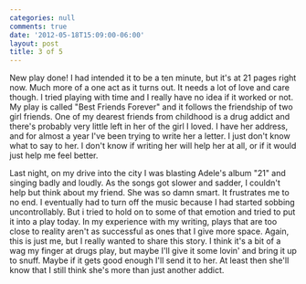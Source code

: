 ```yaml
---
categories: null
comments: true
date: '2012-05-18T15:09:00-06:00'
layout: post
title: 3 of 5
---
```


New play done! I had intended it to be a ten minute, but it's at 21 pages right now. Much more of a one act as it turns out. It needs a lot of love and care though. I tried playing with time and I really have no idea if it worked or not. My play is called "Best Friends Forever" and it follows the friendship of two girl friends. One of my dearest friends from childhood is a drug addict and there's probably very little left in her of the girl I loved. I have her address, and for almost a year I've been trying to write her a letter. I just don't know what to say to her. I don't know if writing her will help her at all, or if it would just help me feel better.

Last night, on my drive into the city I was blasting Adele's album "21" and singing badly and loudly. As the songs got slower and sadder, I couldn't help but think about my friend. She was so damn smart. It frustrates me to no end. I eventually had to turn off the music because I had started sobbing uncontrollably. But i tried to hold on to some of that emotion and tried to put it into a play today. In my experience with my writing, plays that are too close to reality aren't as successful as ones that I give more space. Again, this is just me, but I really wanted to share this story. I think it's a bit of a wag my finger at drugs play, but maybe I'll give it some lovin' and bring it up to snuff. Maybe if it gets good enough I'll send it to her. At least then she'll know that I still think she's more than just another addict.
